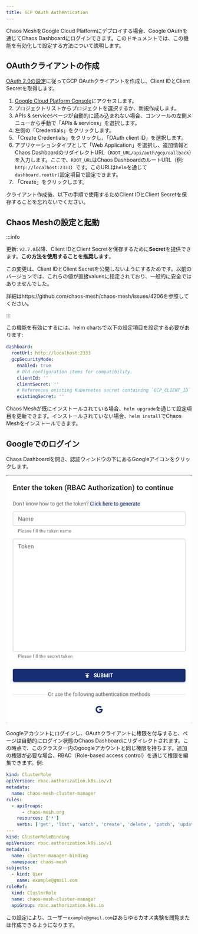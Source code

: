 ```yaml
---
title: GCP OAuth Authentication
---
```


Chaos MeshをGoogle Cloud Platformにデプロイする場合、Google OAuthを通じてChaos Dashboardにログインできます。このドキュメントでは、この機能を有効化して設定する方法について説明します。

## OAuthクライアントの作成

[OAuth 2.0の設定](https://support.google.com/cloud/answer/6158849?hl=en)に従ってGCP OAuthクライアントを作成し、Client IDとClient Secretを取得します。

1. [Google Cloud Platform Console](https://console.cloud.google.com/)にアクセスします。
2. プロジェクトリストからプロジェクトを選択するか、新規作成します。
3. APIs & servicesページが自動的に読み込まれない場合、コンソールの左側メニューから手動で「APIs & services」を選択します。
4. 左側の「Credentials」をクリックします。
5. 「Create Credentials」をクリックし、「OAuth client ID」を選択します。
6. アプリケーションタイプとして「Web Application」を選択し、追加情報とChaos DashboardのリダイレクトURL（`ROOT_URL/api/auth/gcp/callback`）を入力します。ここで、`ROOT_URL`はChaos DashboardのルートURL（例: `http://localhost:2333`）です。このURLは`helm`を通じて`dashboard.rootUrl`設定項目で設定できます。
7. 「Create」をクリックします。

クライアント作成後、以下の手順で使用するためClient IDとClient Secretを保存することを忘れないでください。

## Chaos Meshの設定と起動

:::info

更新: `v2.7.0`以降、Client IDとClient Secretを保存するために**Secret**を提供できます。**この方法を使用することを推奨します**。

この変更は、Client IDとClient Secretを公開しないようにするためです。以前のバージョンでは、これらの値が直接valuesに指定されており、一般的に安全ではありませんでした。

詳細はhttps://github.com/chaos-mesh/chaos-mesh/issues/4206を参照してください。

:::

この機能を有効にするには、helm chartsで以下の設定項目を設定する必要があります:

```yaml
dashboard:
  rootUrl: http://localhost:2333
  gcpSecurityMode:
    enabled: true
    # Old configuration items for compatibility.
    clientId: ''
    clientSecret: ''
    # References existing Kubernetes secret containing `GCP_CLIENT_ID` and `GCP_CLIENT_SECRET`.
    existingSecret: ''
```

Chaos Meshが既にインストールされている場合、`helm upgrade`を通じて設定項目を更新できます。インストールされていない場合、`helm install`でChaos Meshをインストールできます。

## Googleでのログイン

Chaos Dashboardを開き、認証ウィンドウの下にあるGoogleアイコンをクリックします。

![img](./img/google-auth.png)

Googleアカウントにログインし、OAuthクライアントに権限を付与すると、ページは自動的にログイン状態のChaos Dashboardにリダイレクトされます。この時点で、このクラスター内のgoogleアカウントと同じ権限を持ちます。追加の権限が必要な場合、RBAC（Role-based access control）を通じて権限を編集できます。例:

```yaml
kind: ClusterRole
apiVersion: rbac.authorization.k8s.io/v1
metadata:
  name: chaos-mesh-cluster-manager
rules:
  - apiGroups:
      - chaos-mesh.org
    resources: ['*']
    verbs: ['get', 'list', 'watch', 'create', 'delete', 'patch', 'update']
---
kind: ClusterRoleBinding
apiVersion: rbac.authorization.k8s.io/v1
metadata:
  name: cluster-manager-binding
  namespace: chaos-mesh
subjects:
  - kind: User
    name: example@gmail.com
roleRef:
  kind: ClusterRole
  name: chaos-mesh-cluster-manager
  apiGroup: rbac.authorization.k8s.io
```

この設定により、ユーザー`example@gmail.com`はあらゆるカオス実験を閲覧または作成できるようになります。